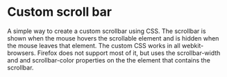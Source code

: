 # Custom scroll bar

A simple way to create a custom scrollbar using CSS. The scrollbar is shown when the mouse hovers the scrollable element and is hidden when the mouse leaves that element. The custom CSS works in all webkit-browsers. Firefox does not support most of it, but uses the scrollbar-width and and scrollbar-color properties on the the element that contains the scrollbar.
